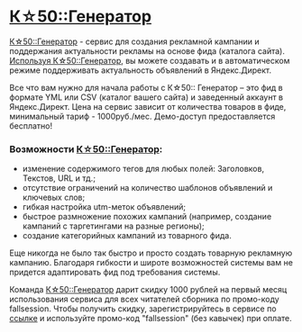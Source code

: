 # [К☆50::Генератор](http://bit.ly/ZBWQXg)

[К☆50::Генератор](http://bit.ly/ZBWQXg) - сервис для создания рекламной кампании и поддержания актуальности рекламы на основе фида (каталога сайта).
[Используя К☆50::Генератор](http://bit.ly/ZBWQXg), вы можете создавать и в автоматическом режиме поддерживать актуальность объявлений в Яндекс.Директ.

Все что вам нужно для начала работы с К☆50:: Генератор – это фид в формате YML или CSV (каталог вашего сайта) и заведенный аккаунт в Яндекс.Директ.
Цена на сервис зависит от количества товаров в фиде, минимальный тариф - 1000руб./мес. Демо-доступ предоставляется бесплатно!

### Возможности [К☆50::Генератор](http://bit.ly/ZBWQXg):
- изменение содержимого тегов для любых полей: Заголовков, Текстов, URL и тд.;
- отсутствие ограничений на количество шаблонов объявлений и ключевых слов;
- гибкая настройка utm-меток объявлений;
- быстрое размножение похожих кампаний (например, создание кампаний с таргетингами на разные регионы);
- создание категорийных кампаний из товарного фида.

Еще никогда не было так быстро и просто создать товарную рекламную кампанию. Благодаря гибкости и широте возможностей системы вам не придется адаптировать фид под требования системы.

Команда [К☆50::Генератор](http://bit.ly/ZBWQXg) дарит скидку 1000 рублей на первый месяц использования сервиса для всех читателей сборника по промо-коду fallsession. Чтобы получить скидку, зарегистрируйтесь в сервисе по [ссылке](https://cabinet.k50.ru/register/?p=article_os) и используйте промо-код "fallsession" (без кавычек) при оплате.
